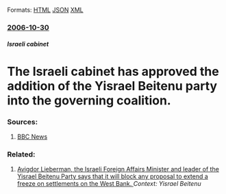 
Formats: [HTML](/news/2006/10/30/the-israeli-cabinet-has-approved-the-addition-of-the-yisrael-beitenu-party-into-the-governing-coalition.html)  [JSON](/news/2006/10/30/the-israeli-cabinet-has-approved-the-addition-of-the-yisrael-beitenu-party-into-the-governing-coalition.json)  [XML](/news/2006/10/30/the-israeli-cabinet-has-approved-the-addition-of-the-yisrael-beitenu-party-into-the-governing-coalition.xml)  

### [2006-10-30](/news/2006/10/30/index.md)

##### Israeli cabinet
#  The Israeli cabinet has approved the addition of the Yisrael Beitenu party into the governing coalition. 




### Sources:

1. [BBC News](http://news.bbc.co.uk/1/hi/world/middle_east/6098310.stm)

### Related:

1. [Avigdor Lieberman, the Israeli Foreign Affairs Minister and leader of the Yisrael Beitenu Party says that it will block any proposal to extend a freeze on settlements on the West Bank. ](/news/2010/09/6/avigdor-lieberman-the-israeli-foreign-affairs-minister-and-leader-of-the-yisrael-beitenu-party-says-that-it-will-block-any-proposal-to-exte.md) _Context: Yisrael Beitenu_
